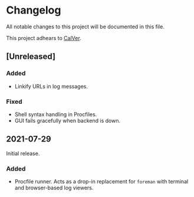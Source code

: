 # Changelog

All notable changes to this project will be documented in this file.

This project adhears to [CalVer](./doc/versioning.md).

## [Unreleased]

### Added

- Linkify URLs in log messages.

### Fixed

- Shell syntax handling in Procfiles.
- GUI fails gracefully when backend is down.

## 2021-07-29

Initial release.

### Added

- Procfile runner. Acts as a drop-in replacement for `foreman` with terminal
  and browser-based log viewers.
